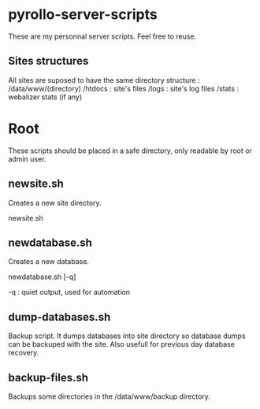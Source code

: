 # pyrollo-server-scripts
These are my personnal server scripts. Feel free to reuse.

## Sites structures
All sites are suposed to have the same directory structure :
  /data/www/(directory)
    /htdocs : site's files
    /logs : site's log files
    /stats : webalizer stats (if any)

# Root
These scripts should be placed in a safe directory, only readable by root or admin user.

## newsite.sh
Creates a new site directory.

  newsite.sh <sitename>

## newdatabase.sh
Creates a new database.

  newdatabase.sh [-q] <dbname>

-q : quiet output, used for automation

## dump-databases.sh
Backup script. It dumps databases into site directory so database dumps can be backuped with the site. Also usefull for previous day database recovery.

## backup-files.sh
Backups some directories in the /data/www/backup directory.